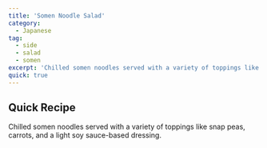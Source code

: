 ```yaml
---
title: 'Somen Noodle Salad'
category:
  - Japanese
tag:
  - side
  - salad
  - somen
excerpt: 'Chilled somen noodles served with a variety of toppings like snap peas, carrots, and a light soy sauce-based dressing.'
quick: true
---
```


## Quick Recipe

Chilled somen noodles served with a variety of toppings like snap peas, carrots, and a light soy sauce-based dressing.
